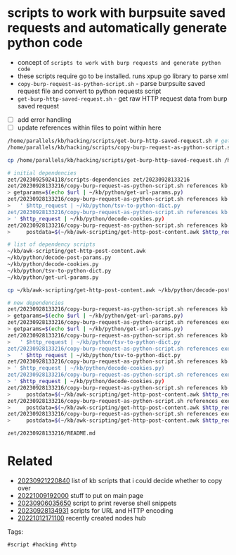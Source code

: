# scripts to work with burpsuite saved requests and automatically generate python code

- concept of `scripts to work with burp requests and generate python code`
- these scripts require go to be installed. runs xpup go library to parse xml
- `copy-burp-request-as-python-script.sh` - parse burpsuite saved request file and convert to python requests script
- `get-burp-http-saved-request.sh` - get raw HTTP request data from burp saved request
- [ ] add error handling
- [ ] update references within files to point within here

```bash
/home/parallels/kb/hacking/scripts/get-burp-http-saved-request.sh # get raw HTTP request data from burp saved request
/home/parallels/kb/hacking/scripts/copy-burp-request-as-python-script.sh # parse burpsuite saved request file and convert to python requests script for copying
```

```bash
cp /home/parallels/kb/hacking/scripts/get-burp-http-saved-request.sh /home/parallels/kb/hacking/scripts/copy-burp-request-as-python-script.sh .

# initial dependencies
zet/20230925024118/scripts-dependencies zet/20230928133216
zet/20230928133216/copy-burp-request-as-python-script.sh references kb
> getparams=$(echo $url | ~/kb/python/get-url-params.py)
zet/20230928133216/copy-burp-request-as-python-script.sh references kb
>   ' $http_request | ~/kb/python/tsv-to-python-dict.py
zet/20230928133216/copy-burp-request-as-python-script.sh references kb
> ' $http_request | ~/kb/python/decode-cookies.py)
zet/20230928133216/copy-burp-request-as-python-script.sh references kb
>     postdata=$(~/kb/awk-scripting/get-http-post-content.awk $http_request | ~/kb/python/decode-post-params.py)

# list of dependency scripts
~/kb/awk-scripting/get-http-post-content.awk
~/kb/python/decode-post-params.py
~/kb/python/decode-cookies.py
~/kb/python/tsv-to-python-dict.py
~/kb/python/get-url-params.py

cp ~/kb/awk-scripting/get-http-post-content.awk ~/kb/python/decode-post-params.py ~/kb/python/decode-cookies.py ~/kb/python/tsv-to-python-dict.py ~/kb/python/get-url-params.py .

# new dependencies
zet/20230928133216/copy-burp-request-as-python-script.sh references kb
> getparams=$(echo $url | ~/kb/python/get-url-params.py)
zet/20230928133216/copy-burp-request-as-python-script.sh references executable file get-url-params.py
> getparams=$(echo $url | ~/kb/python/get-url-params.py)
zet/20230928133216/copy-burp-request-as-python-script.sh references kb
>   ' $http_request | ~/kb/python/tsv-to-python-dict.py
zet/20230928133216/copy-burp-request-as-python-script.sh references executable file tsv-to-python-dict.py
>   ' $http_request | ~/kb/python/tsv-to-python-dict.py
zet/20230928133216/copy-burp-request-as-python-script.sh references kb
> ' $http_request | ~/kb/python/decode-cookies.py)
zet/20230928133216/copy-burp-request-as-python-script.sh references executable file decode-cookies.py
> ' $http_request | ~/kb/python/decode-cookies.py)
zet/20230928133216/copy-burp-request-as-python-script.sh references kb
>     postdata=$(~/kb/awk-scripting/get-http-post-content.awk $http_request | ~/kb/python/decode-post-params.py)
zet/20230928133216/copy-burp-request-as-python-script.sh references executable file decode-post-params.py
>     postdata=$(~/kb/awk-scripting/get-http-post-content.awk $http_request | ~/kb/python/decode-post-params.py)
zet/20230928133216/copy-burp-request-as-python-script.sh references executable file get-http-post-content.awk
>     postdata=$(~/kb/awk-scripting/get-http-post-content.awk $http_request | ~/kb/python/decode-post-params.py)
```

` zet/20230928133216/README.md `

# Related

- [20230921220840](/zet/20230921220840/README.md) list of kb scripts that i could decide whether to copy over
- [20221009192000](/zet/20221009192000/README.md) stuff to put on main page
- [20230906035650](/zet/20230906035650/README.md) script to print reverse shell snippets
- [20230928134931](/zet/20230928134931/README.md) scripts for URL and HTTP encoding
- [20221012171100](/zet/20221012171100/README.md) recently created nodes hub

Tags:

    #script #hacking #http
